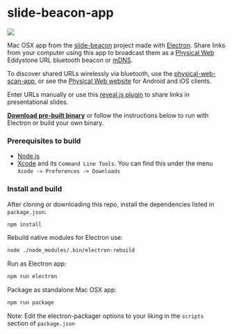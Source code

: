 # slide-beacon-app

![](https://raw.githubusercontent.com/dermike/slide-beacon-app/master/screenshot/screenshot.jpg)

Mac OSX app from the [slide-beacon](https://github.com/dermike/slide-beacon) project made with [Electron](http://electron.atom.io).
Share links from your computer using this app to broadcast them as a [Physical Web](https://github.com/google/physical-web) Eddystone URL bluetooth beacon or [mDNS](https://github.com/google/physical-web/blob/master/documentation/mDNS_Support.md).

To discover shared URLs wirelessly via bluetooth, use the [physical-web-scan-app](https://github.com/dermike/physical-web-scan-app), or see the [Physical Web website](https://google.github.io/physical-web/try-physical-web) for Android and iOS clients.

Enter URLs manually or use this [reveal.js plugin](https://github.com/dermike/slide-beacon) to share links in presentational slides.

**[Download pre-built binary](https://github.com/dermike/slide-beacon-app/releases/download/0.4.2/SlideBeacon.zip)** or follow the instructions below to run with Electron or build your own binary.

### Prerequisites to build

* [Node.js](https://nodejs.org/)
* [Xcode](https://developer.apple.com/xcode/download/) and its `Command Line Tools`. You can find this under the menu `Xcode -> Preferences -> Downloads`

### Install and build

After cloning or downloading this repo, install the dependencies listed in `package.json`:

```sh
npm install
```

Rebuild native modules for Electron use:

```sh
node ./node_modules/.bin/electron-rebuild
```

Run as Electron app:

```sh
npm run electron
```

Package as standalone Mac OSX app:

```sh
npm run package
```

Note: Edit the electron-packager options to your liking in the `scripts` section of `package.json`
